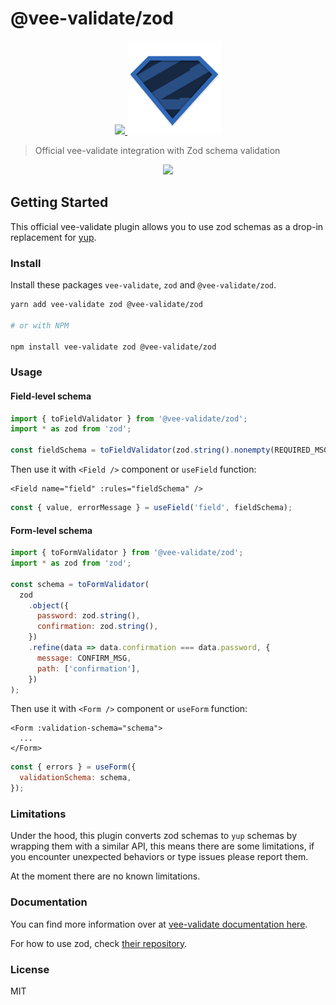 # @vee-validate/zod

<p align="center">
  <a href="https://vee-validate.logaretm.com/v4/guide/global-validators" target="_blank">
    <img width="150" src="https://github.com/logaretm/vee-validate/raw/main/logo.png">
  </a>

  <a href="https://vee-validate.logaretm.com/v4/guide/global-validators" target="_blank">
    <img width="150" src="https://github.com/colinhacks/zod/raw/master/logo.svg">
  </a>
</p>

> Official vee-validate integration with Zod schema validation

<p align="center">
  <a href="https://github.com/sponsors/logaretm">
    <img src='https://sponsors.logaretm.com/sponsors.svg'>
  </a>
</p>

## Getting Started

This official vee-validate plugin allows you to use zod schemas as a drop-in replacement for [yup](https://github.com/jquense/yup).

### Install

Install these packages `vee-validate`, `zod` and `@vee-validate/zod`.

```sh
yarn add vee-validate zod @vee-validate/zod

# or with NPM

npm install vee-validate zod @vee-validate/zod
```

### Usage

#### Field-level schema

```js
import { toFieldValidator } from '@vee-validate/zod';
import * as zod from 'zod';

const fieldSchema = toFieldValidator(zod.string().nonempty(REQUIRED_MSG).min(8, MIN_MSG));
```

Then use it with `<Field />` component or `useField` function:

```vue
<Field name="field" :rules="fieldSchema" />
```

```js
const { value, errorMessage } = useField('field', fieldSchema);
```

#### Form-level schema

```js
import { toFormValidator } from '@vee-validate/zod';
import * as zod from 'zod';

const schema = toFormValidator(
  zod
    .object({
      password: zod.string(),
      confirmation: zod.string(),
    })
    .refine(data => data.confirmation === data.password, {
      message: CONFIRM_MSG,
      path: ['confirmation'],
    })
);
```

Then use it with `<Form />` component or `useForm` function:

```vue
<Form :validation-schema="schema">
  ...
</Form>
```

```js
const { errors } = useForm({
  validationSchema: schema,
});
```

### Limitations

Under the hood, this plugin converts zod schemas to `yup` schemas by wrapping them with a similar API, this means there are some limitations, if you encounter unexpected behaviors or type issues please report them.

At the moment there are no known limitations.

### Documentation

You can find more information over at [vee-validate documentation here](https://vee-validate.logaretm.com/v4).

For how to use zod, check [their repository](https://github.com/colinhacks/zod).

### License

MIT
